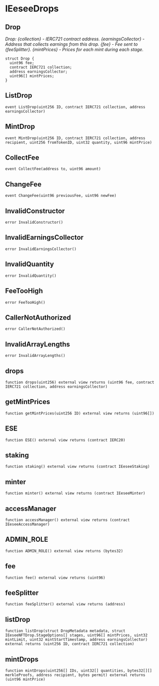 # IEeseeDrops


## Drop

_Drop:
{collection} - IERC721 contract address.
{earningsCollector} - Address that collects earnings from this drop.
{fee} - Fee sent to {feeSplitter}.
{mintPrices} - Prices for each mint during each stage._

```solidity
struct Drop {
  uint96 fee;
  contract IERC721 collection;
  address earningsCollector;
  uint96[] mintPrices;
}
```
## ListDrop

```solidity
event ListDrop(uint256 ID, contract IERC721 collection, address earningsCollector)
```

## MintDrop

```solidity
event MintDrop(uint256 ID, contract IERC721 collection, address recipient, uint256 fromTokenID, uint32 quantity, uint96 mintPrice)
```

## CollectFee

```solidity
event CollectFee(address to, uint96 amount)
```

## ChangeFee

```solidity
event ChangeFee(uint96 previousFee, uint96 newFee)
```

## InvalidConstructor

```solidity
error InvalidConstructor()
```

## InvalidEarningsCollector

```solidity
error InvalidEarningsCollector()
```

## InvalidQuantity

```solidity
error InvalidQuantity()
```

## FeeTooHigh

```solidity
error FeeTooHigh()
```

## CallerNotAuthorized

```solidity
error CallerNotAuthorized()
```

## InvalidArrayLengths

```solidity
error InvalidArrayLengths()
```

## drops

```solidity
function drops(uint256) external view returns (uint96 fee, contract IERC721 collection, address earningsCollector)
```

## getMintPrices

```solidity
function getMintPrices(uint256 ID) external view returns (uint96[])
```

## ESE

```solidity
function ESE() external view returns (contract IERC20)
```

## staking

```solidity
function staking() external view returns (contract IEeseeStaking)
```

## minter

```solidity
function minter() external view returns (contract IEeseeMinter)
```

## accessManager

```solidity
function accessManager() external view returns (contract IEeseeAccessManager)
```

## ADMIN_ROLE

```solidity
function ADMIN_ROLE() external view returns (bytes32)
```

## fee

```solidity
function fee() external view returns (uint96)
```

## feeSplitter

```solidity
function feeSplitter() external view returns (address)
```

## listDrop

```solidity
function listDrop(struct DropMetadata metadata, struct IEeseeNFTDrop.StageOptions[] stages, uint96[] mintPrices, uint32 mintLimit, uint32 mintStartTimestamp, address earningsCollector) external returns (uint256 ID, contract IERC721 collection)
```

## mintDrops

```solidity
function mintDrops(uint256[] IDs, uint32[] quantities, bytes32[][] merkleProofs, address recipient, bytes permit) external returns (uint96 mintPrice)
```


